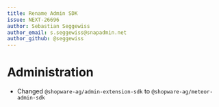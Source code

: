 ```yaml
---
title: Rename Admin SDK
issue: NEXT-26696
author: Sebastian Seggewiss
author_email: s.seggewiss@snapadmin.net
author_github: @seggewiss
---
```

# Administration
* Changed `@shopware-ag/admin-extension-sdk` to `@shopware-ag/meteor-admin-sdk`

